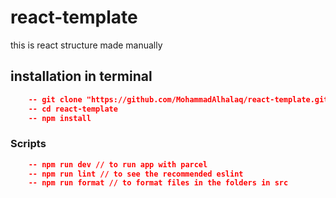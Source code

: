 # react-template

this is react structure made manually

## installation in terminal

```json
    -- git clone "https://github.com/MohammadAlhalaq/react-template.git"
    -- cd react-template
    -- npm install
```

### Scripts

```json
    -- npm run dev // to run app with parcel
    -- npm run lint // to see the recommended eslint
    -- npm run format // to format files in the folders in src
```
